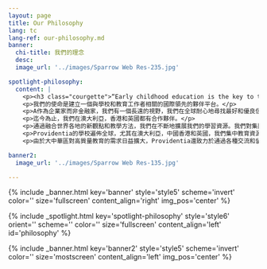 ```yaml
---
layout: page
title: Our Philosophy
lang: tc
lang-ref: our-philosophy.md
banner:
  chi-title: 我們的理念
  desc:
  image_url: '../images/Sparrow Web Res-235.jpg'

spotlight-philosophy:
  content: |
    <p><h3 class="courgette">“Early childhood education is the key to the betterment of society.”</h3><br> <span class="motto">— maria montessori</span></p>
    <p>我們的使命是建立一個與學校和教育工作者相關的國際領先的夥伴平台。</p>
    <p>A作為企業家而非金融家，我們有一個長遠的視野，我們在全球耐心地尋找最好和優良信譽的合作夥伴。</p>
    <p>迄今為止，我們在澳大利亞，香港和英國都有合作夥伴。</p>
    <p>通過融合世界各地的新觀點和教學方法，我們在不斷地擴展我們的學習資源。我們對集團的教育事業充滿熱情，並不斷地找尋最佳的合作夥伴，Providentia的團隊擁有多元化的背景和豐富的教育經歷。</p>
    <p>Providentia的學校遍佈全球，尤其在澳大利亞，中國香港和英國，我們集中教育資源，以滿足這些地區的家庭和學生需求。</p>
    <p>由於大中華區對高質量教育的需求日益擴大，Providentia還致力於通過各種交流和留學項目，將上述國家和地區的高質量教育平台與大中華區的學生聯繫起來。</p>

banner2:
  image_url: '../images/Sparrow Web Res-135.jpg'

---
```

<!-- Welcome Banner -->
{% include _banner.html key='banner' style='style5' scheme='invert' color='' size='fullscreen' content_align='right' img_pos='center' %}

<!-- Our Philosophy -->
{% include _spotlight.html key='spotlight-philosophy' style='style6' orient='' scheme='' color='' size='fullscreen' content_align='left' id='philosophy' %}

<!-- Banner2 -->
{% include _banner.html key='banner2' style='style5' scheme='invert' color='' size='mostscreen' content_align='left' img_pos='center' %}

  